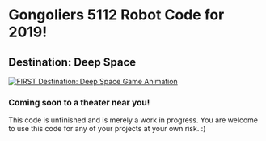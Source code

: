 # Gongoliers 5112 Robot Code for 2019!
## Destination: Deep Space

[![FIRST Destination: Deep Space Game Animation](https://img.youtube.com/vi/Mew6G_og-PI/0.jpg)](https://www.youtube.com/watch?v=Mew6G_og-PI)

### Coming soon to a theater near you!
This code is unfinished and is merely a work in progress.  You are welcome to use this code for any of your projects at your own risk.  :)